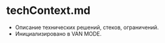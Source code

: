 # techContext.md
 
- Описание технических решений, стеков, ограничений.
- Инициализировано в VAN MODE. 